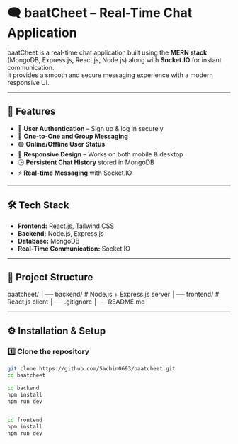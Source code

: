 # 🗨️ baatCheet – Real-Time Chat Application

baatCheet is a real-time chat application built using the **MERN stack** (MongoDB, Express.js, React.js, Node.js) along with **Socket.IO** for instant communication.  
It provides a smooth and secure messaging experience with a modern responsive UI.

---

## 🚀 Features
- 🔐 **User Authentication** – Sign up & log in securely
- 💬 **One-to-One and Group Messaging**
- 🟢 **Online/Offline User Status**
- 📱 **Responsive Design** – Works on both mobile & desktop
- 🕒 **Persistent Chat History** stored in MongoDB
- ⚡ **Real-time Messaging** with Socket.IO

---

## 🛠️ Tech Stack
- **Frontend:** React.js, Tailwind CSS  
- **Backend:** Node.js, Express.js  
- **Database:** MongoDB  
- **Real-Time Communication:** Socket.IO  

---

## 📂 Project Structure
baatcheet/
│── backend/ # Node.js + Express.js server
│── frontend/ # React.js client
│── .gitignore
│── README.md


---

## ⚙️ Installation & Setup

### 1️⃣ Clone the repository
```bash
git clone https://github.com/Sachin0693/baatcheet.git
cd baatcheet

cd backend
npm install
npm run dev


cd frontend
npm install
npm run dev
